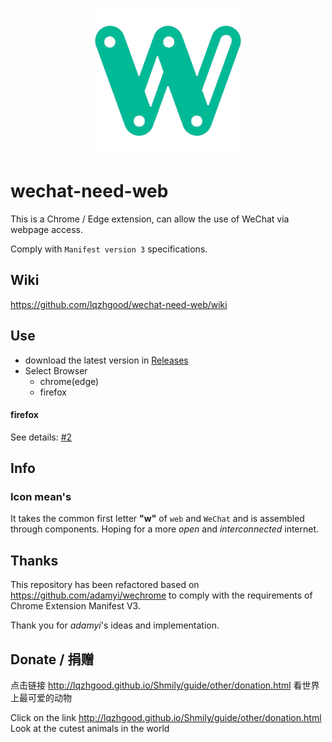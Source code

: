 <p align="center">
<img src="./src/assets/logo.png"  />
</p>

# wechat-need-web

This is a Chrome / Edge extension, can allow the use of WeChat via webpage access.

Comply with `Manifest version 3` specifications.

## Wiki

https://github.com/lqzhgood/wechat-need-web/wiki

## Use

-   download the latest version in [Releases](https://github.com/lqzhgood/wechat-need-web/releases)
-   Select Browser
    -   chrome(edge)
    -   firefox

#### firefox

See details: [#2](https://github.com/lqzhgood/wechat-need-web/issues/5)

## Info

### Icon mean's

It takes the common first letter **"w"** of `web` and `WeChat` and is assembled through components. Hoping for a more _open_ and _interconnected_ internet.

## Thanks

This repository has been refactored based on https://github.com/adamyi/wechrome to comply with the requirements of Chrome Extension Manifest V3.

Thank you for _adamyi_'s ideas and implementation.


## Donate / 捐赠

点击链接 http://lqzhgood.github.io/Shmily/guide/other/donation.html 看世界上最可爱的动物

Click on the link http://lqzhgood.github.io/Shmily/guide/other/donation.html Look at the cutest animals in the world
